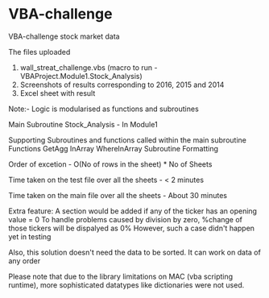 # VBA-challenge
VBA-challenge stock market data

The files uploaded
1. wall_streat_challenge.vbs (macro to run - VBAProject.Module1.Stock_Analysis)
2. Screenshots of results corresponding to 2016, 2015 and 2014
3. Excel sheet with result

Note:- 
Logic is modularised as functions and subroutines

Main Subroutine
Stock_Analysis - In Module1

Supporting Subroutines and functions called within the main subroutine
Functions
 GetAgg
 InArray
 WhereInArray
Subroutine
 Formatting
 

Order of excetion - O(No of rows in the sheet) * No of Sheets

Time taken on the test file over all the sheets - < 2 minutes

Time taken on the main file over all the sheets - About 30 minutes

Extra feature:
A section would be added if any of the ticker has an opening value = 0
To handle problems caused by division by zero, %change of those tickers will be dispalyed as 0%
However, such a case didn't happen yet in testing

Also, this solution doesn't need the data to be sorted. It can work on data of any order

Please note that due to the library limitations on MAC (vba scripting runtime), more sophisticated datatypes like dictionaries were not used. 
